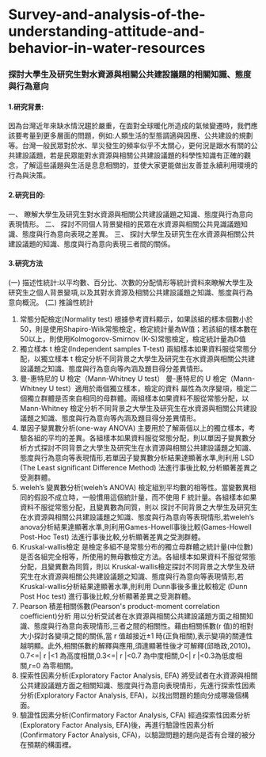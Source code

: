 # Survey-and-analysis-of-the-understanding-attitude-and-behavior-in-water-resources
### 探討大學生及研究生對水資源與相關公共建設議題的相關知識、態度與行為意向
#### 1.研究背景:

因為台灣近年來缺水情況趨於嚴重，在面對全球暖化所造成的氣候變遷時，我們應該要考量到更多層面的問題，例如:人類生活的型態調適與因應、公共建設的規劃等。台灣一般民眾對於水、旱災發生的頻率似乎不太關心，更何況是跟水有關的公共建設議題，若是民眾能對水資源與相關公共建設議題的科學性知識有正確的觀念，了解這些議題與生活是息息相關的，並使大家更能做出友善並永續利用環境的行為與決策。

#### 2.研究目的:

一、 瞭解大學生及研究生對水資源與相關公共建設議題之知識、態度與行為意向表現情形。
二、 探討不同個人背景變相的民眾在水資源與相關公共見識議題知識、態度與行為意向表現之差異。
三、 探討大學生及研究生在水資源與相關公共建設議題的知識、態度與行為意向表現三者間的關係。

#### 3.研究方法

(一) 描述性統計:以平均數、百分比、次數的分配情形等統計資料來瞭解大學生及研究生之個人背景變項,以及其對水資源及相關公共建設議題之知識、態度與行為意向概況。
(二) 推論性統計
1. 常態分配檢定(Normality test)
    根據參考資料顯示，如果該組的樣本個數小於50，則是使用Shapiro-Wilk常態檢定，檢定統計量為W值；若該組的樣本數在50以上，則使用Kolmogorov-Smirnov (K-S)常態檢定，檢定統計量為D值
2. 獨立樣本 t 檢定(Independent samples T-test)
    兩組樣本如果資料服從常態分配，以獨立樣本 t 檢定分析不同背景之大學生及研究生在水資源與相關公共建設議題之知識、態度與行為意向等內涵及題目得分差異情形。
3. 曼-惠特尼的 U 檢定（Mann-Whitney U test）
    曼-惠特尼的 U 檢定（Mann-Whitney U test）適用於兩個獨立樣本，檢定的資料 屬性為次序變項，檢定二個獨立群體是否來自相同的母群體。兩組樣本如果資料不服從常態分配，以 Mann-Whitney 檢定分析不同背景之大學生及研究生在水資源與相關公共建設議題之知識、態度與行為意向等內涵及題目得分差異情形。
4.  單因子變異數分析(one-way ANOVA)
    主要用於了解兩個以上的獨立樣本，考驗各組的平均的差異。各組樣本如果資料服從常態分配，則以單因子變異數分析方式探討不同背景之大學生及研究生在水資源與相關公共建設議題之知識、態度與行為意向等表現情形,若單因子變異數分析結果達顯著水準,則利用 LSD (The Least significant Difference Method) 法進行事後比較,分析顯著差異之受測群體。
5.  weleh’s 變異數分析(weleh’s ANOVA)
    檢定組別平均數的相等性。當變數異相同的假設不成立時，一般慣用這個統計量，而不使用 F 統計量。各組樣本如果資料不服從常態分配，且變異數為同質，則以 探討不同背景之大學生及研究生在水資源與相關公共建設議題之知識、態度與行為意向等表現情形,若weleh’s anova分析結果達顯著水準,則利用Games-Howell事後比較(Games-Howell Post-Hoc Test) 法進行事後比較,分析顯著差異之受測群體。
6.  Kruskal-wallis檢定
    是檢定多組不是常態分布的獨立母群體之統計量(中位數)是否各組完全相等，所使用的無母數檢定方法。各組樣本如果資料不服從常態分配，且變異數為同質，則以 Kruskal-wallis檢定探討不同背景之大學生及研究生在水資源與相關公共建設議題之知識、態度與行為意向等表現情形,若Kruskal-wallis分析結果達顯著水準,則利用 Dunn事後多重比較檢定 (Dunn Post Hoc test) 進行事後比較,分析顯著差異之受測群體。    
7. Pearson 積差相關係數(Pearson's product-moment correlation coefficient)分析
    用以分析受試者在水資源與相關公共建設議題方面之相關知識、態度與行為意向表現情形,三者之間的相關性。藉由相關係數(r 值)的相對大小探討各變項之間的關係,當 r 值越接近±1 時(正負相關),表示變項的關連性越明顯。此外,相關係數的解釋與應用,須達顯著性後才可解釋(邱皓政,2010)。0.7<=| r |<1 為高度相關,0.3<=| r |<0.7 為中度相關,0<| r |<0.3為低度相關,r=0 為零相關。
8. 探索性因素分析(Exploratory Factor Analysis, EFA)
    將受試者在水資源與相關公共建設議題方面之相關知識、態度與行為意向表現情形，先進行探索性因素分析(Exploratory Factor Analysis, EFA)，以找出問題的題向分成哪幾個構面。
9. 驗證性因素分析(Confirmatory Factor Analysis, CFA)
    經過探索性因素分析(Exploratory Factor Analysis, EFA)後，再進行驗證性因素分析(Confirmatory Factor Analysis, CFA)，以驗證問題的題向是否有合理的被分在預期的構面裡。


